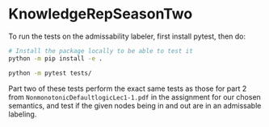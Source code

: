 # KnowledgeRepSeasonTwo

To run the tests on the admissability labeler, first install pytest, then do:
```sh
# Install the package locally to be able to test it
python -m pip install -e .

python -m pytest tests/
```

Part two of these tests perform the exact same tests as those for part 2 from `NonmonotonicDefaultlogicLec1-1.pdf` in the assignment for our chosen semantics, and test if the given nodes being in and out are in an admissable labeling.
